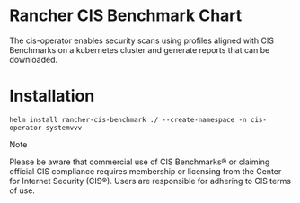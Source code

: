 # Rancher CIS Benchmark Chart

The cis-operator enables security scans using profiles aligned with CIS Benchmarks on a kubernetes cluster and generate reports that can be downloaded.

# Installation

```
helm install rancher-cis-benchmark ./ --create-namespace -n cis-operator-systemvvv
```



> [!NOTE]
> Please be aware that commercial use of CIS Benchmarks® or claiming official CIS compliance requires membership or licensing from the Center for Internet Security (CIS®). Users are responsible for adhering to CIS terms of use. 
